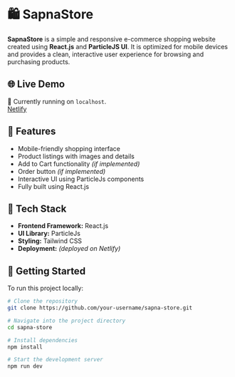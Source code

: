 # 🛍️ SapnaStore

**SapnaStore** is a simple and responsive e-commerce shopping website created using **React.js** and **ParticleJS UI**. It is optimized for mobile devices and provides a clean, interactive user experience for browsing and purchasing products.

## 🌐 Live Demo

🚧 Currently running on `localhost`.  
[Netlify](https://companyassignmentt.netlify.app/)

## 📱 Features

- Mobile-friendly shopping interface
- Product listings with images and details
- Add to Cart functionality *(if implemented)*
- Order button *(if implemented)*
- Interactive UI using ParticleJs components
- Fully built using React.js

## 🧰 Tech Stack

- **Frontend Framework:** React.js  
- **UI Library:** ParticleJs 
- **Styling:**  Tailwind CSS 
- **Deployment:** *(deployed on Netlify)*

## 🚀 Getting Started

To run this project locally:

```bash
# Clone the repository
git clone https://github.com/your-username/sapna-store.git

# Navigate into the project directory
cd sapna-store

# Install dependencies
npm install

# Start the development server
npm run dev
